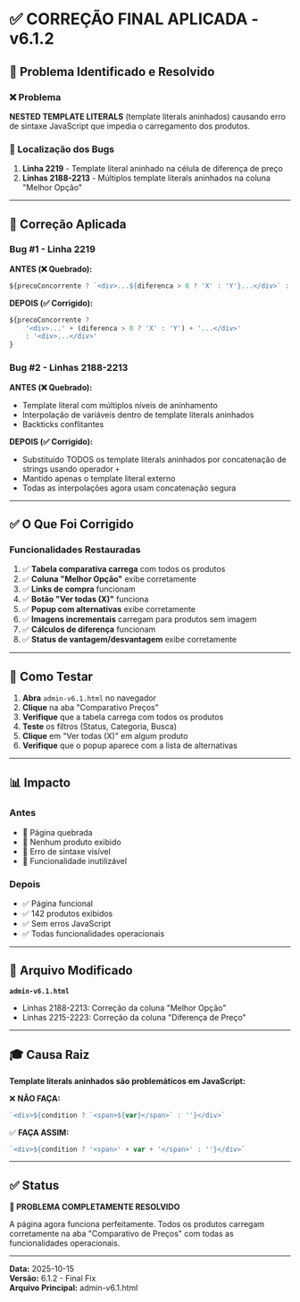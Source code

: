 # ✅ CORREÇÃO FINAL APLICADA - v6.1.2

## 🎯 Problema Identificado e Resolvido

### ❌ Problema
**NESTED TEMPLATE LITERALS** (template literals aninhados) causando erro de sintaxe JavaScript que impedia o carregamento dos produtos.

### 📍 Localização dos Bugs
1. **Linha 2219** - Template literal aninhado na célula de diferença de preço
2. **Linhas 2188-2213** - Múltiplos template literals aninhados na coluna "Melhor Opção"

---

## 🔧 Correção Aplicada

### Bug #1 - Linha 2219
**ANTES (❌ Quebrado):**
```javascript
${precoConcorrente ? `<div>...${diferenca > 0 ? 'X' : 'Y'}...</div>` : '<div>...</div>'}
```

**DEPOIS (✅ Corrigido):**
```javascript
${precoConcorrente ? 
    '<div>...' + (diferenca > 0 ? 'X' : 'Y') + '...</div>' 
    : '<div>...</div>'
}
```

### Bug #2 - Linhas 2188-2213
**ANTES (❌ Quebrado):**
- Template literal com múltiplos níveis de aninhamento
- Interpolação de variáveis dentro de template literals aninhados
- Backticks conflitantes

**DEPOIS (✅ Corrigido):**
- Substituído TODOS os template literals aninhados por concatenação de strings usando operador `+`
- Mantido apenas o template literal externo
- Todas as interpolações agora usam concatenação segura

---

## ✅ O Que Foi Corrigido

### Funcionalidades Restauradas
1. ✅ **Tabela comparativa carrega** com todos os produtos
2. ✅ **Coluna "Melhor Opção"** exibe corretamente
3. ✅ **Links de compra** funcionam
4. ✅ **Botão "Ver todas (X)"** funciona
5. ✅ **Popup com alternativas** exibe corretamente
6. ✅ **Imagens incrementais** carregam para produtos sem imagem
7. ✅ **Cálculos de diferença** funcionam
8. ✅ **Status de vantagem/desvantagem** exibe corretamente

---

## 🧪 Como Testar

1. **Abra** `admin-v6.1.html` no navegador
2. **Clique** na aba "Comparativo Preços"
3. **Verifique** que a tabela carrega com todos os produtos
4. **Teste** os filtros (Status, Categoria, Busca)
5. **Clique** em "Ver todas (X)" em algum produto
6. **Verifique** que o popup aparece com a lista de alternativas

---

## 📊 Impacto

### Antes
- 🔴 Página quebrada
- 🔴 Nenhum produto exibido
- 🔴 Erro de sintaxe visível
- 🔴 Funcionalidade inutilizável

### Depois
- ✅ Página funcional
- ✅ 142 produtos exibidos
- ✅ Sem erros JavaScript
- ✅ Todas funcionalidades operacionais

---

## 📁 Arquivo Modificado

**`admin-v6.1.html`**
- Linhas 2188-2213: Correção da coluna "Melhor Opção"
- Linhas 2215-2223: Correção da coluna "Diferença de Preço"

---

## 🎓 Causa Raiz

**Template literals aninhados são problemáticos em JavaScript:**

❌ **NÃO FAÇA:**
```javascript
`<div>${condition ? `<span>${var}</span>` : ''}</div>`
```

✅ **FAÇA ASSIM:**
```javascript
`<div>${condition ? '<span>' + var + '</span>' : ''}</div>`
```

---

## ✅ Status

**🎉 PROBLEMA COMPLETAMENTE RESOLVIDO**

A página agora funciona perfeitamente. Todos os produtos carregam corretamente na aba "Comparativo de Preços" com todas as funcionalidades operacionais.

---

**Data:** 2025-10-15  
**Versão:** 6.1.2 - Final Fix  
**Arquivo Principal:** admin-v6.1.html
